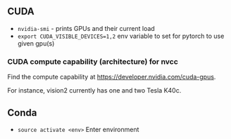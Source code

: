 ## CUDA

- `nvidia-smi` - prints GPUs and their current load
- `export CUDA_VISIBLE_DEVICES=1,2` env variable to set for pytorch to use given gpu(s)

### CUDA compute capability (architecture) for nvcc

Find the compute capability at https://developer.nvidia.com/cuda-gpus.

For instance, vision2 currently has one  and two Tesla K40c.

## Conda

- `source activate <env>` Enter environment

<!--stackedit_data:
eyJoaXN0b3J5IjpbNzU3NjY1MDc4LDk2OTI4MTE3OSwtMTA4Nz
E1MDE2OF19
-->